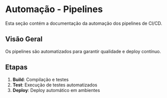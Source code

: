 # Automação - Pipelines

Esta seção contém a documentação da automação dos pipelines de CI/CD.

## Visão Geral

Os pipelines são automatizados para garantir qualidade e deploy contínuo.

## Etapas

1. **Build**: Compilação e testes
2. **Test**: Execução de testes automatizados
3. **Deploy**: Deploy automático em ambientes